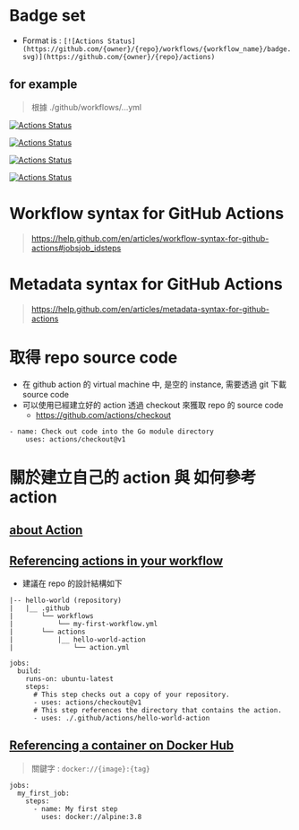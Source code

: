 # Badge set

- Format is : `[![Actions Status](https://github.com/{owner}/{repo}/workflows/{workflow_name}/badge.svg)](https://github.com/{owner}/{repo}/actions)`

## for example

> 根據 ./github/workflows/...yml

[![Actions Status](https://github.com/jhaoheng/githubAction_training/workflows/bash/badge.svg)](https://github.com/jhaoheng/githubAction_training/actions)

[![Actions Status](https://github.com/jhaoheng/githubAction_training/workflows/golang/badge.svg)](https://github.com/jhaoheng/githubAction_training/actions)

[![Actions Status](https://github.com/jhaoheng/githubAction_training/workflows/docker/badge.svg)](https://github.com/jhaoheng/githubAction_training/actions)

[![Actions Status](https://github.com/jhaoheng/githubAction_training/workflows/coverage/badge.svg)](https://github.com/jhaoheng/githubAction_training/actions)

# Workflow syntax for GitHub Actions
> https://help.github.com/en/articles/workflow-syntax-for-github-actions#jobsjob_idsteps

# Metadata syntax for GitHub Actions
> https://help.github.com/en/articles/metadata-syntax-for-github-actions

# 取得 repo source code

- 在 github action 的 virtual machine 中, 是空的 instance, 需要透過 git 下載 source code
- 可以使用已經建立好的 action 透過 checkout 來獲取 repo 的 source code
    - https://github.com/actions/checkout

```
- name: Check out code into the Go module directory
    uses: actions/checkout@v1
```

# 關於建立自己的 action 與 如何參考 action

## [about Action](https://help.github.com/en/articles/about-actions#types-of-actions)

## [Referencing actions in your workflow](https://help.github.com/en/articles/configuring-a-workflow#referencing-actions-in-your-workflow)

- 建議在 repo 的設計結構如下

```
|-- hello-world (repository)
|   |__ .github
|       └── workflows
|           └── my-first-workflow.yml
|       └── actions
|           |__ hello-world-action
|               └── action.yml
```

```
jobs:
  build:
    runs-on: ubuntu-latest
    steps:
      # This step checks out a copy of your repository.
      - uses: actions/checkout@v1
      # This step references the directory that contains the action.
      - uses: ./.github/actions/hello-world-action
```

## [Referencing a container on Docker Hub](https://help.github.com/en/articles/configuring-a-workflow#referencing-a-container-on-docker-hub)

> 關鍵字 : `docker://{image}:{tag}`

```
jobs:
  my_first_job:
    steps:
      - name: My first step
        uses: docker://alpine:3.8
```